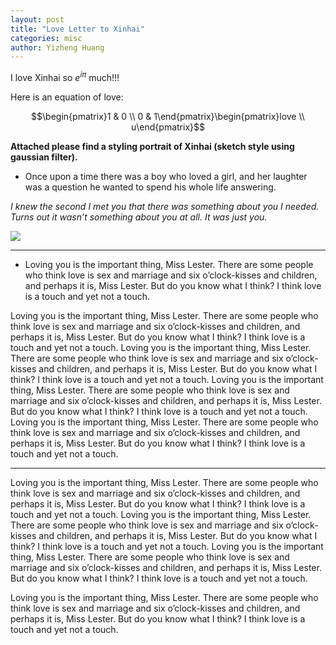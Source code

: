 ```yaml
---
layout: post
title: "Love Letter to Xinhai"
categories: misc
author: Yizheng Huang
---
```

I love Xinhai so $e^{i\pi}$ much!!!

Here is an equation of love: 

$$\begin{pmatrix}1 & 0 \\ 0 & 1\end{pmatrix}\begin{pmatrix}love \\ u\end{pmatrix}$$  

**Attached please find a styling portrait of Xinhai (sketch style using gaussian filter).**

- Once upon a time there was a boy who loved a girl, and her laughter was a  question he wanted to spend his whole life answering.

_I knew the second I met you that there was something about you I needed.  Turns out it wasn’t something about you at all. It was just you._

![](https://i.loli.net/2019/08/24/LxCtzhmbi6e5Tvp.png)

---

- Loving you is the important thing, Miss Lester. There are some people who think love is sex and marriage and six o’clock-kisses and children, and perhaps it is, Miss Lester. But do you know what I think?  I think love is a touch and yet not a touch. 

Loving you is the important thing, Miss Lester. There are some people who think love is sex and marriage and six o’clock-kisses and children, and perhaps it is, Miss Lester. But do you know what I think?  I think love is a touch and yet not a touch. Loving you is the important thing, Miss Lester. There are some people who think love is sex and marriage and six o’clock-kisses and children, and perhaps it is, Miss Lester. But do you know what I think?  I think love is a touch and yet not a touch. Loving you is the important thing, Miss Lester. There are some people who think love is sex and marriage and six o’clock-kisses and children, and perhaps it is, Miss Lester. But do you know what I think?  I think love is a touch and yet not a touch. Loving you is the important thing, Miss Lester. There are some people who think love is sex and marriage and six o’clock-kisses and children, and perhaps it is, Miss Lester. But do you know what I think?  I think love is a touch and yet not a touch.

---

Loving you is the important thing, Miss Lester. There are some people who think love is sex and marriage and six o’clock-kisses and children, and perhaps it is, Miss Lester. But do you know what I think?  I think love is a touch and yet not a touch. Loving you is the important thing, Miss Lester. There are some people who think love is sex and marriage and six o’clock-kisses and children, and perhaps it is, Miss Lester. But do you know what I think?  I think love is a touch and yet not a touch. Loving you is the important thing, Miss Lester. There are some people who think love is sex and marriage and six o’clock-kisses and children, and perhaps it is, Miss Lester. But do you know what I think?  I think love is a touch and yet not a touch.

Loving you is the important thing, Miss Lester. There are some people who think love is sex and marriage and six o’clock-kisses and children, and perhaps it is, Miss Lester. But do you know what I think?  I think love is a touch and yet not a touch.
